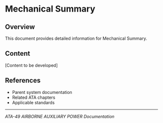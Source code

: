 # Mechanical Summary

## Overview

This document provides detailed information for Mechanical Summary.

## Content

[Content to be developed]

## References

- Parent system documentation
- Related ATA chapters
- Applicable standards

---

*ATA-49 AIRBORNE AUXILIARY POWER Documentation*
